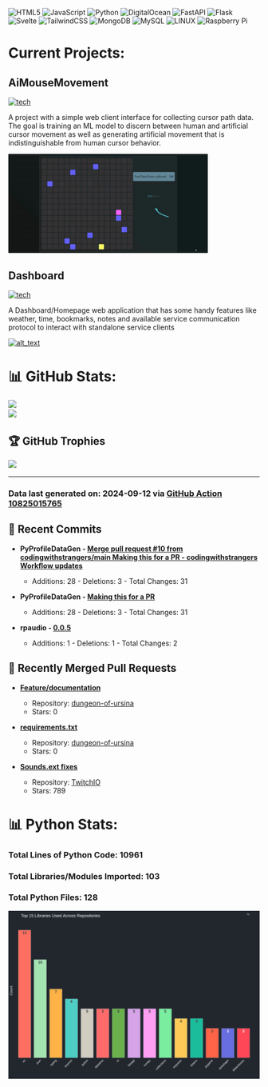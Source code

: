 ![HTML5](https://img.shields.io/badge/html5-%23E34F26.svg?style=plastic&logo=html5&logoColor=white) ![JavaScript](https://img.shields.io/badge/javascript-%23323330.svg?style=plastic&logo=javascript&logoColor=%23F7DF1E) ![Python](https://img.shields.io/badge/python-3670A0?style=plastic&logo=python&logoColor=ffdd54) ![DigitalOcean](https://img.shields.io/badge/DigitalOcean-%230167ff.svg?style=plastic&logo=digitalOcean&logoColor=white) ![FastAPI](https://img.shields.io/badge/FastAPI-005571?style=plastic&logo=fastapi) ![Flask](https://img.shields.io/badge/flask-%23000.svg?style=plastic&logo=flask&logoColor=white) ![Svelte](https://img.shields.io/badge/svelte-%23f1413d.svg?style=plastic&logo=svelte&logoColor=white) ![TailwindCSS](https://img.shields.io/badge/tailwindcss-%2338B2AC.svg?style=plastic&logo=tailwind-css&logoColor=white) ![MongoDB](https://img.shields.io/badge/MongoDB-%234ea94b.svg?style=plastic&logo=mongodb&logoColor=white) ![MySQL](https://img.shields.io/badge/mysql-%2300f.svg?style=plastic&logo=mysql&logoColor=white) ![LINUX](https://img.shields.io/badge/Linux-FCC624?style=plastic&logo=linux&logoColor=black) ![Raspberry Pi](https://img.shields.io/badge/-RaspberryPi-C51A4A?style=plastic&logo=Raspberry-Pi)
<br>

# Current Projects:

## AiMouseMovement

[![tech](https://skillicons.dev/icons?i=go,html,css,js,mongo,python,pytorch)](https://skillicons.dev)

A project with a simple web client interface for collecting cursor path data. The goal is training an ML model to discern between human and artificial cursor movement as well as generating artificial movement that is indistinguishable from human cursor behavior.


[<img alt="alt_text" width="400px" src="ProfileAssets/mmgif.gif" />](https://github.com/sockheadrps/AiMouseMovement)

## Dashboard

[![tech](https://skillicons.dev/icons?i=svelte,python,fastapi,tailwind,rust)](https://skillicons.dev)

A Dashboard/Homepage web application that has some handy features like weather, time, bookmarks, notes and available service communication protocol to interact with standalone service clients

[<img alt="alt_text" width="400px" src="ProfileAssets/overview.gif" />](https://github.com/sockheadrps/Terrace-Dashboard)

# 📊 GitHub Stats:

![](https://github-readme-stats.vercel.app/api?username=sockheadrps&theme=radical&hide_border=false&include_all_commits=true&count_private=true)<br/>
![](https://github-readme-stats.vercel.app/api/top-langs/?username=sockheadrps&theme=radical&hide_border=false&include_all_commits=true&count_private=true&layout=compact)

## 🏆 GitHub Trophies

![](https://github-profile-trophy.vercel.app/?username=sockheadrps&theme=radical&no-frame=false&no-bg=true&margin-w=4)


---
 

### Data last generated on: 2024-09-12 via [GitHub Action 10825015765](https://github.com/sockheadrps/sockheadrps/actions/runs/10825015765)

## 🚀 Recent Commits

- **PyProfileDataGen - [Merge pull request #10 from codingwithstrangers/main  Making this for a PR - codingwithstrangers Workflow updates](https://github.com/sockheadrps/PyProfileDataGen/commit/f97c780a478a95e7f9e8ad2d8be74b7716cec1d7)**
  - Additions: 28 - Deletions: 3 - Total Changes: 31

- **PyProfileDataGen - [Making this for a PR](https://github.com/sockheadrps/PyProfileDataGen/commit/1d9f3db7552a8237c1ce9342cb6891bb2920609c)**
  - Additions: 28 - Deletions: 3 - Total Changes: 31

- **rpaudio - [0.0.5](https://github.com/sockheadrps/rpaudio/commit/1ddc3dd4d6bac5bc8039661cbc2d76f76f4f221f)**
  - Additions: 1 - Deletions: 1 - Total Changes: 2


## 🔀 Recently Merged Pull Requests

- **[Feature/documentation](https://github.com/drinkincode/dungeon-of-ursina/pull/6)**
  - Repository: [dungeon-of-ursina](https://github.com/drinkincode/dungeon-of-ursina)
  - Stars: 0

- **[requirements.txt](https://github.com/drinkincode/dungeon-of-ursina/pull/2)**
  - Repository: [dungeon-of-ursina](https://github.com/drinkincode/dungeon-of-ursina)
  - Stars: 0

- **[Sounds.ext fixes](https://github.com/PythonistaGuild/TwitchIO/pull/454)**
  - Repository: [TwitchIO](https://github.com/PythonistaGuild/TwitchIO)
  - Stars: 789

# 📊 Python Stats:

### Total Lines of Python Code: 10961
### Total Libraries/Modules Imported: 103
### Total Python Files: 128
![](DataVisuals/data.gif)

